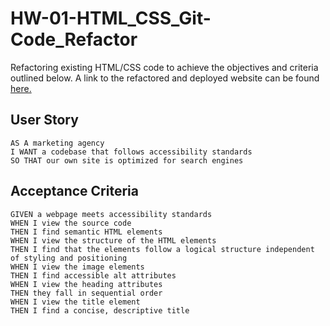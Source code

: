 # HW-01-HTML_CSS_Git-Code_Refactor
Refactoring existing HTML/CSS code to achieve the objectives and criteria outlined below. A link to the refactored and deployed website can be found [here.](https://cek333.github.io/HW-01-HTML_CSS_Git-Code_Refactor/)

## User Story
```
AS A marketing agency
I WANT a codebase that follows accessibility standards
SO THAT our own site is optimized for search engines
```

## Acceptance Criteria
```
GIVEN a webpage meets accessibility standards
WHEN I view the source code
THEN I find semantic HTML elements
WHEN I view the structure of the HTML elements
THEN I find that the elements follow a logical structure independent of styling and positioning
WHEN I view the image elements
THEN I find accessible alt attributes
WHEN I view the heading attributes
THEN they fall in sequential order
WHEN I view the title element
THEN I find a concise, descriptive title
```